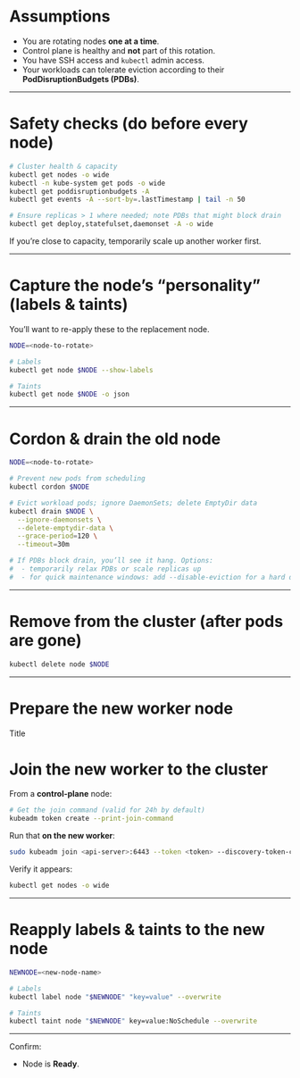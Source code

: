 # Assumptions

* You are rotating nodes **one at a time**.
* Control plane is healthy and **not** part of this rotation.
* You have SSH access and `kubectl` admin access.
* Your workloads can tolerate eviction according to their **PodDisruptionBudgets (PDBs)**.

---

# Safety checks (do before every node)

```bash
# Cluster health & capacity
kubectl get nodes -o wide
kubectl -n kube-system get pods -o wide
kubectl get poddisruptionbudgets -A
kubectl get events -A --sort-by=.lastTimestamp | tail -n 50

# Ensure replicas > 1 where needed; note PDBs that might block drain
kubectl get deploy,statefulset,daemonset -A -o wide
```

If you’re close to capacity, temporarily scale up another worker first.

---

# Capture the node’s “personality” (labels & taints)

You’ll want to re-apply these to the replacement node.

```bash
NODE=<node-to-rotate>

# Labels
kubectl get node $NODE --show-labels

# Taints
kubectl get node $NODE -o json
```

---

# Cordon & drain the old node

```bash
NODE=<node-to-rotate>

# Prevent new pods from scheduling
kubectl cordon $NODE

# Evict workload pods; ignore DaemonSets; delete EmptyDir data
kubectl drain $NODE \
  --ignore-daemonsets \
  --delete-emptydir-data \
  --grace-period=120 \
  --timeout=30m

# If PDBs block drain, you’ll see it hang. Options:
#  - temporarily relax PDBs or scale replicas up
#  - for quick maintenance windows: add --disable-eviction for a hard drain (last resort)
```

---

# Remove from the cluster (after pods are gone)

```bash
kubectl delete node $NODE
```

---

# Prepare the new worker node

Title

# Join the new worker to the cluster

From a **control-plane** node:

```bash
# Get the join command (valid for 24h by default)
kubeadm token create --print-join-command
```

Run that **on the new worker**:

```bash
sudo kubeadm join <api-server>:6443 --token <token> --discovery-token-ca-cert-hash sha256:<hash>
```

Verify it appears:

```bash
kubectl get nodes -o wide
```

---

# Reapply labels & taints to the new node

```bash
NEWNODE=<new-node-name>

# Labels
kubectl label node "$NEWNODE" "key=value" --overwrite

# Taints
kubectl taint node "$NEWNODE" key=value:NoSchedule --overwrite
```

---

Confirm:

* Node is **Ready**.
